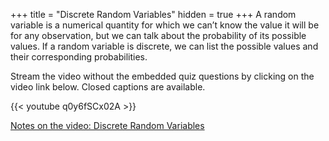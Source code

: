 +++
title = "Discrete Random Variables"
hidden = true
+++
A random variable is a numerical quantity for which we can’t know the value it will be for any observation, but we can talk about the probability of its possible values. If a random variable is discrete, we can list the possible values and their corresponding probabilities.

Stream the video without the embedded quiz questions by clicking on the video link below. Closed captions are available.

{{< youtube q0y6fSCx02A >}}

[Notes on the video: Discrete Random Variables](../5-2-Discrete-Random-Variables.pdf)